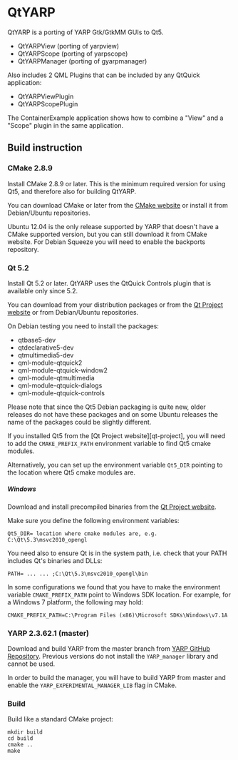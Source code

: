 QtYARP
======

QtYARP is a porting of YARP Gtk/GtkMM GUIs to Qt5.

 - QtYARPView (porting of yarpview)
 - QtYARPScope (porting of yarpscope)
 - QtYARPManager (porting of gyarpmanager)

Also includes 2 QML Plugins that can be included by any QtQuick
application:

 - QtYARPViewPlugin
 - QtYARPScopePlugin

The ContainerExample application shows how to combine a "View" and a
"Scope" plugin in the same application.


Build instruction
-----------------


### CMake 2.8.9 ###

Install CMake 2.8.9 or later. This is the minimum required version for
using Qt5, and therefore also for building QtYARP.

You can download CMake or later from the
[CMake website](http://www.cmake.org/cmake/resources/software.html) or
install it from Debian/Ubuntu repositories.

Ubuntu 12.04 is the only release supported by YARP that doesn't have a
CMake supported version, but you can still download it from
CMake website. For Debian Squeeze you will need to enable the
backports repository.


### Qt 5.2 ###

Install Qt 5.2 or later. QtYARP uses the QtQuick Controls plugin that
is available only since 5.2.

You can download  from your distribution packages or from the
[Qt Project website](http://qt-project.org/downloads) or from
Debian/Ubuntu repositories.

On Debian testing you need to install the packages:

   - qtbase5-dev
   - qtdeclarative5-dev
   - qtmultimedia5-dev
   - qml-module-qtquick2
   - qml-module-qtquick-window2
   - qml-module-qtmultimedia
   - qml-module-qtquick-dialogs
   - qml-module-qtquick-controls

Please note that since the Qt5 Debian packaging is quite new, older
releases do not have these packages and on some Ubuntu releases the name of the
packages could be slightly different.

If you installed Qt5 from the [Qt Project website][qt-project], you will
need to add the `CMAKE_PREFIX_PATH` environment variable to find Qt5
cmake modules.

Alternatively, you can set up the environment variable `Qt5_DIR` pointing to the location where Qt5 cmake modules are.

##### Windows #####
Download and install precompiled binaries from the
[Qt Project website](http://qt-project.org/downloads).

Make sure you define the following environment variables:

`
Qt5_DIR= location where cmake modules are, e.g. C:\Qt\5.3\msvc2010_opengl
`

You need also to ensure Qt is in the system path, i.e. check that your PATH includes Qt's binaries and DLLs:

`
PATH= ... ... ;C:\Qt\5.3\msvc2010_opengl\bin
`

In some configurations we found that you have to make the environment variable `CMAKE_PREFIX_PATH` point to Windows SDK location. For example, for a Windows 7 platform, the following may hold:

`CMAKE_PREFIX_PATH=C:\Program Files (x86)\Microsoft SDKs\Windows\v7.1A`

### YARP 2.3.62.1 (master) ###

Download and build YARP from the master branch from
[YARP GitHub Repository](https://github.com/robotology/yarp). Previous
versions do not install the `YARP_manager` library and cannot be used.

In order to build the manager, you will have to build YARP from master
and enable the `YARP_EXPERIMENTAL_MANAGER_LIB` flag in CMake.


### Build ###

Build like a standard CMake project:

```
mkdir build
cd build
cmake ..
make
```
